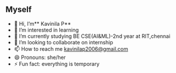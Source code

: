 ## Myself
- 👋 Hi, I’m** Kavinila P**
- 👀 I’m interested in learning
- 🌱 I’m currently studying BE CSE(AI&ML)-2nd year at RIT,chennai
- 💞️ I’m looking to collaborate on internship
- 📫 How to reach me kavinilap2006@gmail.com 
- 😄 Pronouns: she/her
- ⚡ Fun fact: everything is temporary

<!---
Kavinila28/Kavinila28 is a ✨ special ✨ repository because its `README.md` (this file) appears on your GitHub profile.
You can click the Preview link to take a look at your changes.
--->
